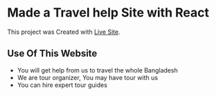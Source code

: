 # Made a Travel help Site with React


This project was Created with [Live Site](https://travel-help-bd.netlify.app/).

## Use Of This Website ##
* You will get help from us to travel the whole Bangladesh
* We are tour organizer, You may have tour with us
* You can hire expert tour guides
